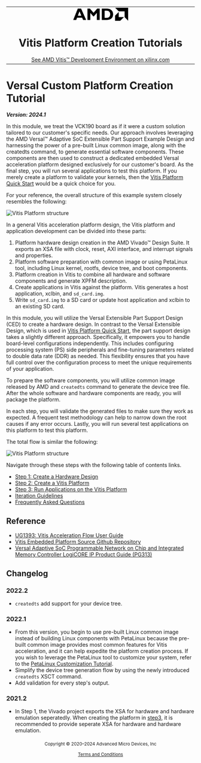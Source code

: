 ﻿<table class="sphinxhide" width="100%">
 <tr width="100%">
    <td align="center"><img src="https://raw.githubusercontent.com/Xilinx/Image-Collateral/main/xilinx-logo.png" width="30%"/><h1>Vitis Platform Creation Tutorials</h1>
    <a href="https://www.xilinx.com/products/design-tools/vitis.html">See AMD Vitis™ Development Environment on xilinx.com</br></a>
    </td>
 </tr>
</table>

# Versal Custom Platform Creation Tutorial

***Version: 2024.1***

In this module, we treat the VCK190 board as if it were a custom solution tailored to our customer's specific needs. Our approach involves leveraging the AMD Versal™ Adaptive SoC Extensible Part Support Example Design and harnessing the power of a pre-built Linux common image, along with the createdts command, to generate essential software components. These components are then used to construct a dedicated embedded Versal acceleration platform designed exclusively for our customer's board. As the final step, you will run several applications to test this platform. If you merely create a platform to validate your kernels, then the [Vitis Platform Quick Start](https://docs.amd.com/r/en-US/Vitis-Tutorials-Getting-Started/Vitis-Platform) would be a quick choice for you.


For your reference, the overall structure of this example system closely resembles the following:

![Vitis Platform structure](images/structure.svg)

In a general Vitis acceleration platform design, the Vitis platform and application development can be divided into these parts:

1. Platform hardware design creation in the AMD Vivado™ Design Suite. It exports an XSA file with clock, reset, AXI interface, and interrupt signals and properties.
2. Platform software preparation with common image or using PetaLinux tool, including Linux kernel, rootfs, device tree, and boot components.
3. Platform creation in Vitis to combine all hardware and software components and generate XPFM description.
4. Create applications in Vitis against the platform. Vitis generates a host application, xclbin, and `sd_card.img`.
5. Write `sd_card.img` to a SD card or update host application and xclbin to an existing SD card.

In this module, you will utilize the Versal Extensible Part Support Design (CED) to create a hardware design. In contrast to the Versal Extensible Design, which is used in [Vitis Platform Quick Start](https://docs.amd.com/r/en-US/Vitis-Tutorials-Getting-Started/Vitis-Platform), the part support design takes a slightly different approach. Specifically, it empowers you to handle board-level configurations independently. This includes configuring processing system (PS) side peripherals and fine-tuning parameters related to double data rate (DDR) as needed. This flexibility ensures that you have full control over the configuration process to meet the unique requirements of your application.


To prepare the software components, you will utilize common image released by AMD and `createdts` command to generate the device tree file. After the whole software and hardware components are ready, you will package the platform.

In each step, you will validate the generated files to make sure they work as expected. A frequent test methodology can help to narrow down the root causes if any error occurs. Lastly, you will run several test applications on this platform to test this platform.

The total flow is similar the following:

![Vitis Platform structure](images/flow.svg)

Navigate through these steps with the following table of contents links.

- [Step 1: Create a Hardware Design](./step1.md)
- [Step 2: Create a Vitis Platform](./step2.md)
- [Step 3: Run Applications on the Vitis Platform](./step3.md)
- [Iteration Guidelines](./Iteration_guideline.md)
- [Frequently Asked Questions](faq.md)

## Reference

- [UG1393: Vitis Acceleration Flow User Guide](https://docs.amd.com/r/en-US/ug1393-vitis-application-acceleration)
- [Vitis Embedded Platform Source Github Repository](https://github.com/Xilinx/Vitis_Embedded_Platform_Source)
- [Versal Adaptive SoC Programmable Network on Chip and Integrated Memory Controller LogiCORE IP Product Guide (PG313)](https://docs.amd.com/r/en-US/pg313-network-on-chip)

## Changelog

### 2022.2

- `createdts` add support for your device tree.

### 2022.1

- From this version, you begin to use pre-built Linux common image instead of building Linux components with PetaLinux because the pre-built common image provides most common features for Vitis acceleration, and it can help expedite the platform creation process. If you wish to leverage the PetaLinux tool to customize your system, refer to the [PetaLinux Customization Tutorial](../../Feature_Tutorials/02_petalinux_customization/README.md).
- Simplify the device tree generation flow by using the newly introduced `createdts` XSCT command.
- Add validation for every step's output.

### 2021.2

- In Step 1, the Vivado project exports the XSA for hardware and hardware emulation seperatedly. When creating the platform in [step3](./step3.md), it is recommended to provide seperate XSA for hardware and hardware emulation.

<p class="sphinxhide" align="center"><sub>Copyright © 2020–2024 Advanced Micro Devices, Inc</sub></p>

<p class="sphinxhide" align="center"><sup><a href="https://www.amd.com/en/corporate/copyright">Terms and Conditions</a></sup></p>
